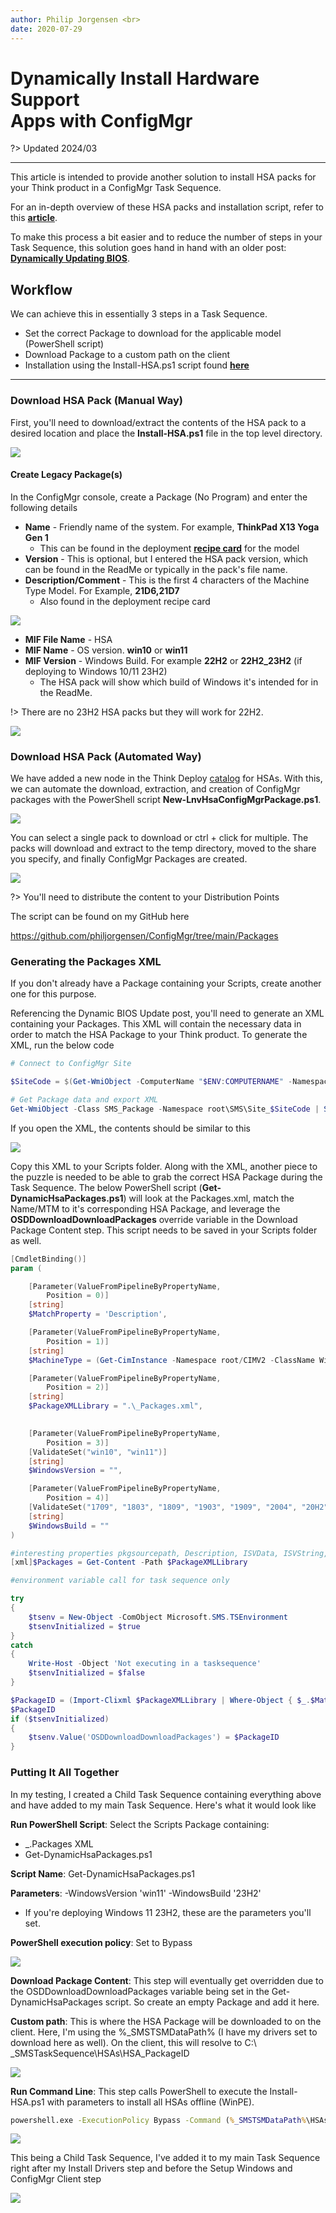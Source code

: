 ```yaml
---
author: Philip Jorgensen <br>
date: 2020-07-29
---
```


# Dynamically Install Hardware Support <br> Apps with ConfigMgr

?> Updated 2024/03

---

This article is intended to provide another solution to install HSA packs for your Think product in a ConfigMgr Task Sequence.

For an in-depth overview of these HSA packs and installation script, refer to this [**article**](https://blog.lenovocdrt.com/2020/hsa-1.md).  

To make this process a bit easier and to reduce the number of steps in your Task Sequence, this solution goes hand in hand with an older post: [**Dynamically Updating BIOS**](https://blog.lenovocdrt.com/2017/dynamic_bios_update.md).

## Workflow

We can achieve this in essentially 3 steps in a Task Sequence.

- Set the correct Package to download for the applicable model (PowerShell script)
- Download Package to a custom path on the client
- Installation using the Install-HSA.ps1 script found [**here**](https://blog.lenovocdrt.com/2020/hsa-1.md)

---

### Download HSA Pack (Manual Way)

First, you'll need to download/extract the contents of the HSA pack to a desired location and place the **Install-HSA.ps1** file in the top level directory.

![](../img/2020/dynamic_hsa/image1.jpg)

#### Create Legacy Package(s)

In the ConfigMgr console, create a Package (No Program) and enter the following details

- **Name** - Friendly name of the system.  For example, **ThinkPad X13 Yoga Gen 1**
  - This can be found in the deployment [**recipe card**](https://download.lenovo.com/cdrt/ddrc/RecipeCardWeb.html) for the model
- **Version** - This is optional, but I entered the HSA pack version, which can be found in the ReadMe or typically in the pack's file name.
- **Description/Comment** - This is the first 4 characters of the Machine Type Model. For Example, **21D6,21D7**
  - Also found in the deployment recipe card

![](../img/2020/dynamic_hsa/image2.jpg)

- **MIF File Name** - HSA
- **MIF Name** - OS version. **win10** or **win11**
- **MIF Version** - Windows Build. For example **22H2** or **22H2_23H2** (if deploying to Windows 10/11 23H2)
  - The HSA pack will show which build of Windows it's intended for in the ReadMe.

!> There are no 23H2 HSA packs but they will work for 22H2.

![](../img/2020/dynamic_hsa/image3.jpg)

### Download HSA Pack (Automated Way)

We have added a new node in the Think Deploy [catalog](https://download.lenovo.com/cdrt/td/catalogv2.xml) for HSAs. With this, we can automate the download, extraction, and creation of ConfigMgr packages with the PowerShell script **New-LnvHsaConfigMgrPackage.ps1**.

![](../img/2020/dynamic_hsa/image4.jpg)

You can select a single pack to download or ctrl + click for multiple. The packs will download and extract to the temp directory, moved to the share you specify, and finally ConfigMgr Packages are created.

![](../img/2020/dynamic_hsa/image5.jpg)

?> You'll need to distribute the content to your Distribution Points

The script can be found on my GitHub here

https://github.com/philjorgensen/ConfigMgr/tree/main/Packages

### Generating the Packages XML

If you don't already have a Package containing your Scripts, create another one for this purpose.

Referencing the Dynamic BIOS Update post, you'll need to generate an XML containing your Packages. This XML will contain the necessary data in order to match the HSA Package to your Think product. To generate the XML, run the below code

```powershell
# Connect to ConfigMgr Site 

$SiteCode = $(Get-WmiObject -ComputerName "$ENV:COMPUTERNAME" -Namespace "root\SMS" -Class "SMS_ProviderLocation").SiteCode

# Get Package data and export XML
Get-WmiObject -Class SMS_Package -Namespace root\SMS\Site_$SiteCode | Select-Object Pkgsourcepath, Description, Manufacturer, MifFileName, MifName, MIFVersion, Name, PackageID, ShareName, Version | Sort-Object -Property Name | Export-Clixml -Path '_Packages.xml' -Force 
```

If you open the XML, the contents should be similar to this

![](../img/2020/dynamic_hsa/image6.jpg)

Copy this XML to your Scripts folder.  Along with the XML, another piece to the puzzle is needed to be able to grab the correct HSA Package during the Task Sequence.  The below PowerShell script (**Get-DynamicHsaPackages.ps1**) will look at the Packages.xml, match the Name/MTM to it's corresponding HSA Package, and leverage the **OSDDownloadDownloadPackages** override variable in the Download Package Content step.  This script needs to be saved in your Scripts folder as well.

```powershell
[CmdletBinding()]
param (

    [Parameter(ValueFromPipelineByPropertyName,
        Position = 0)]
    [string]
    $MatchProperty = 'Description',

    [Parameter(ValueFromPipelineByPropertyName,
        Position = 1)]
    [string]
    $MachineType = (Get-CimInstance -Namespace root/CIMV2 -ClassName Win32_ComputerSystemProduct).Name.Substring(0, 4).Trim(),

    [Parameter(ValueFromPipelineByPropertyName,
        Position = 2)]
    [string]
    $PackageXMLLibrary = ".\_Packages.xml",

    
    [Parameter(ValueFromPipelineByPropertyName,
        Position = 3)]
    [ValidateSet("win10", "win11")]
    [string]
    $WindowsVersion = "",

    [Parameter(ValueFromPipelineByPropertyName,
        Position = 4)]
    [ValidateSet("1709", "1803", "1809", "1903", "1909", "2004", "20H2", "21H1", "21H2", "22H2", "23H2", "24H2")]
    [string]
    $WindowsBuild = ""
)

#interesting properties pkgsourcepath, Description, ISVData, ISVString, Manufacturer, MifFileName, MifName, MifPublisher, MIFVersion, Name, PackageID, ShareName, Version
[xml]$Packages = Get-Content -Path $PackageXMLLibrary

#environment variable call for task sequence only

try
{
    $tsenv = New-Object -ComObject Microsoft.SMS.TSEnvironment
    $tsenvInitialized = $true
}
catch
{
    Write-Host -Object 'Not executing in a tasksequence'
    $tsenvInitialized = $false
}

$PackageID = (Import-Clixml $PackageXMLLibrary | Where-Object { $_.$MatchProperty.Split(',').Contains($MachineType) -and $_.MifFileName -eq "HSA" -and $_.MifName -eq $WindowsVersion -and $_.MifVersion -match $WindowsBuild }).PackageID
$PackageID
if ($tsenvInitialized)
{
    $tsenv.Value('OSDDownloadDownloadPackages') = $PackageID
}
```

### Putting It All Together

In my testing, I created a Child Task Sequence containing everything above and have added to my main Task Sequence. Here's what it would look like

**Run PowerShell Script**: Select the Scripts Package containing:

- _.Packages XML
- Get-DynamicHsaPackages.ps1

**Script Name**: Get-DynamicHsaPackages.ps1

**Parameters**: -WindowsVersion 'win11' -WindowsBuild '23H2'

- If you're deploying Windows 11 23H2, these are the parameters you'll set.

**PowerShell execution policy**: Set to Bypass

![](../img/2020/dynamic_hsa/image7.jpg)

**Download Package Content**: This step will eventually get overridden due to the OSDDownloadDownloadPackages variable being set in the Get-DynamicHsaPackages script. So create an empty Package and add it here.

**Custom path**: This is where the HSA Package will be downloaded to on the client. Here, I'm using the %_SMSTSMDataPath% (I have my drivers set to download here as well). On the client, this will resolve to C:\ _SMSTaskSequence\HSAs\HSA_PackageID

![](../img/2020/dynamic_hsa/image8.jpg)

**Run Command Line**: This step calls PowerShell to execute the Install-HSA.ps1 with parameters to install all HSAs offline (WinPE).

```cmd
powershell.exe -ExecutionPolicy Bypass -Command (%_SMSTSMDataPath%\HSAs\*\Install-HSAs.ps1 -Offline -All -DebugInformation)
```

![](../img/2020/dynamic_hsa/image9.jpg)

This being a Child Task Sequence, I've added it to my main Task Sequence right after my Install Drivers step and before the Setup Windows and ConfigMgr Client step

![](../img/2020/dynamic_hsa/image10.jpg)

